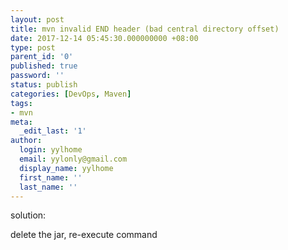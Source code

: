```yaml
---
layout: post
title: mvn invalid END header (bad central directory offset)
date: 2017-12-14 05:45:30.000000000 +08:00
type: post
parent_id: '0'
published: true
password: ''
status: publish
categories: [DevOps, Maven]
tags:
- mvn
meta:
  _edit_last: '1'
author:
  login: yylhome
  email: yylonly@gmail.com
  display_name: yylhome
  first_name: ''
  last_name: ''
---
```

<p>solution:</p>
<p>delete the jar, re-execute command</p>
